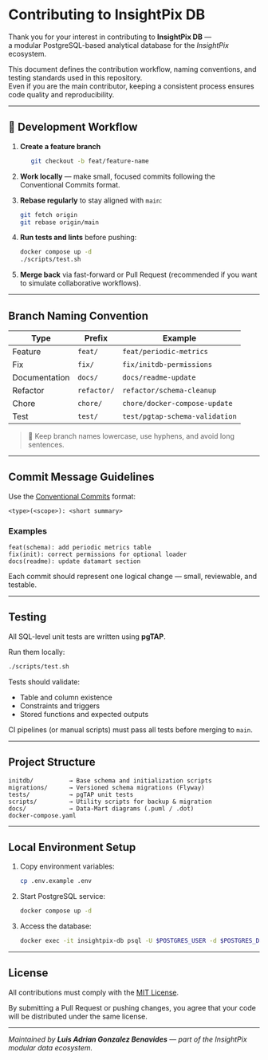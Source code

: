 # Contributing to InsightPix DB

Thank you for your interest in contributing to **InsightPix DB** —  
a modular PostgreSQL-based analytical database for the *InsightPix* ecosystem.

This document defines the contribution workflow, naming conventions, and testing standards used in this repository.  
Even if you are the main contributor, keeping a consistent process ensures code quality and reproducibility.

---

## 🧭 Development Workflow

1. **Create a feature branch**

    ```bash
       git checkout -b feat/feature-name
    ```
2. **Work locally** — make small, focused commits following the Conventional Commits format.
3. **Rebase regularly** to stay aligned with `main`:

   ```bash
   git fetch origin
   git rebase origin/main
   ```
4. **Run tests and lints** before pushing:

   ```bash
   docker compose up -d
   ./scripts/test.sh
   ```
5. **Merge back** via fast-forward or Pull Request (recommended if you want to simulate collaborative workflows).

---

## Branch Naming Convention

| Type          | Prefix      | Example                         |
|---------------|-------------|---------------------------------|
| Feature       | `feat/`     | `feat/periodic-metrics`         |
| Fix           | `fix/`      | `fix/initdb-permissions`        |
| Documentation | `docs/`     | `docs/readme-update`            |
| Refactor      | `refactor/` | `refactor/schema-cleanup`       |
| Chore         | `chore/`    | `chore/docker-compose-update`   |
| Test          | `test/`     | `test/pgtap-schema-validation`  |

> 🔹 Keep branch names lowercase, use hyphens, and avoid long sentences.

---

##  Commit Message Guidelines

Use the [Conventional Commits](https://www.conventionalcommits.org) format:

```
<type>(<scope>): <short summary>
```

### Examples

```
feat(schema): add periodic metrics table
fix(init): correct permissions for optional loader
docs(readme): update datamart section
```

Each commit should represent one logical change — small, reviewable, and testable.

---

## Testing

All SQL-level unit tests are written using **pgTAP**.

Run them locally:

```bash
./scripts/test.sh
```

Tests should validate:

* Table and column existence
* Constraints and triggers
* Stored functions and expected outputs

CI pipelines (or manual scripts) must pass all tests before merging to `main`.

---

## Project Structure

```
initdb/          → Base schema and initialization scripts
migrations/      → Versioned schema migrations (Flyway)
tests/           → pgTAP unit tests
scripts/         → Utility scripts for backup & migration
docs/            → Data-Mart diagrams (.puml / .dot)
docker-compose.yaml
```

---

## Local Environment Setup

1. Copy environment variables:

   ```bash
   cp .env.example .env
   ```
2. Start PostgreSQL service:

   ```bash
   docker compose up -d
   ```
3. Access the database:

   ```bash
   docker exec -it insightpix-db psql -U $POSTGRES_USER -d $POSTGRES_DB
   ```

---

## License

All contributions must comply with the [MIT License](./LICENSE).

By submitting a Pull Request or pushing changes, you agree that your code will be distributed under the same license.

---

*Maintained by **Luis Adrian Gonzalez Benavides** — part of the InsightPix modular data ecosystem.*

